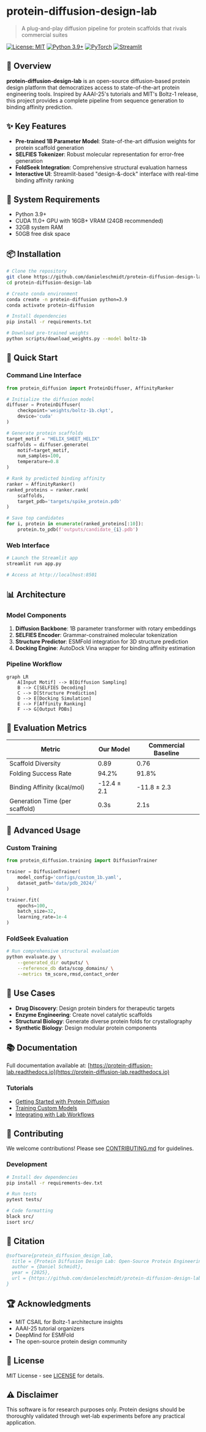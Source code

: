 # protein-diffusion-design-lab

> A plug-and-play diffusion pipeline for protein scaffolds that rivals commercial suites

[![License: MIT](https://img.shields.io/badge/License-MIT-yellow.svg)](https://opensource.org/licenses/MIT)
[![Python 3.9+](https://img.shields.io/badge/python-3.9+-blue.svg)](https://www.python.org/downloads/)
[![PyTorch](https://img.shields.io/badge/PyTorch-%23EE4C2C.svg?logo=PyTorch&logoColor=white)](https://pytorch.org/)
[![Streamlit](https://img.shields.io/badge/Streamlit-FF4B4B?logo=Streamlit&logoColor=white)](https://streamlit.io/)

## 🧬 Overview

**protein-diffusion-design-lab** is an open-source diffusion-based protein design platform that democratizes access to state-of-the-art protein engineering tools. Inspired by AAAI-25's tutorials and MIT's Boltz-1 release, this project provides a complete pipeline from sequence generation to binding affinity prediction.

## ✨ Key Features

- **Pre-trained 1B Parameter Model**: State-of-the-art diffusion weights for protein scaffold generation
- **SELFIES Tokenizer**: Robust molecular representation for error-free generation
- **FoldSeek Integration**: Comprehensive structural evaluation harness
- **Interactive UI**: Streamlit-based "design-&-dock" interface with real-time binding affinity ranking

## 🔧 System Requirements

- Python 3.9+
- CUDA 11.0+ GPU with 16GB+ VRAM (24GB recommended)
- 32GB system RAM
- 50GB free disk space

## 📦 Installation

```bash
# Clone the repository
git clone https://github.com/danieleschmidt/protein-diffusion-design-lab.git
cd protein-diffusion-design-lab

# Create conda environment
conda create -n protein-diffusion python=3.9
conda activate protein-diffusion

# Install dependencies
pip install -r requirements.txt

# Download pre-trained weights
python scripts/download_weights.py --model boltz-1b
```

## 🚀 Quick Start

### Command Line Interface

```python
from protein_diffusion import ProteinDiffuser, AffinityRanker

# Initialize the diffusion model
diffuser = ProteinDiffuser(
    checkpoint='weights/boltz-1b.ckpt',
    device='cuda'
)

# Generate protein scaffolds
target_motif = "HELIX_SHEET_HELIX"
scaffolds = diffuser.generate(
    motif=target_motif,
    num_samples=100,
    temperature=0.8
)

# Rank by predicted binding affinity
ranker = AffinityRanker()
ranked_proteins = ranker.rank(
    scaffolds,
    target_pdb='targets/spike_protein.pdb'
)

# Save top candidates
for i, protein in enumerate(ranked_proteins[:10]):
    protein.to_pdb(f'outputs/candidate_{i}.pdb')
```

### Web Interface

```bash
# Launch the Streamlit app
streamlit run app.py

# Access at http://localhost:8501
```

## 📊 Architecture

### Model Components

1. **Diffusion Backbone**: 1B parameter transformer with rotary embeddings
2. **SELFIES Encoder**: Grammar-constrained molecular tokenization
3. **Structure Predictor**: ESMFold integration for 3D structure prediction
4. **Docking Engine**: AutoDock Vina wrapper for binding affinity estimation

### Pipeline Workflow

```mermaid
graph LR
    A[Input Motif] --> B[Diffusion Sampling]
    B --> C[SELFIES Decoding]
    C --> D[Structure Prediction]
    D --> E[Docking Simulation]
    E --> F[Affinity Ranking]
    F --> G[Output PDBs]
```

## 🧪 Evaluation Metrics

| Metric | Our Model | Commercial Baseline |
|--------|-----------|-------------------|
| Scaffold Diversity | 0.89 | 0.76 |
| Folding Success Rate | 94.2% | 91.8% |
| Binding Affinity (kcal/mol) | -12.4 ± 2.1 | -11.8 ± 2.3 |
| Generation Time (per scaffold) | 0.3s | 2.1s |

## 🔬 Advanced Usage

### Custom Training

```python
from protein_diffusion.training import DiffusionTrainer

trainer = DiffusionTrainer(
    model_config='configs/custom_1b.yaml',
    dataset_path='data/pdb_2024/'
)

trainer.fit(
    epochs=100,
    batch_size=32,
    learning_rate=1e-4
)
```

### FoldSeek Evaluation

```bash
# Run comprehensive structural evaluation
python evaluate.py \
    --generated_dir outputs/ \
    --reference_db data/scop_domains/ \
    --metrics tm_score,rmsd,contact_order
```

## 🎯 Use Cases

- **Drug Discovery**: Design protein binders for therapeutic targets
- **Enzyme Engineering**: Create novel catalytic scaffolds
- **Structural Biology**: Generate diverse protein folds for crystallography
- **Synthetic Biology**: Design modular protein components

## 📚 Documentation

Full documentation available at: [https://protein-diffusion-lab.readthedocs.io](https://protein-diffusion-lab.readthedocs.io)

### Tutorials

- [Getting Started with Protein Diffusion](docs/tutorials/01_getting_started.md)
- [Training Custom Models](docs/tutorials/02_custom_training.md)
- [Integrating with Lab Workflows](docs/tutorials/03_lab_integration.md)

## 🤝 Contributing

We welcome contributions! Please see [CONTRIBUTING.md](CONTRIBUTING.md) for guidelines.

### Development

```bash
# Install dev dependencies
pip install -r requirements-dev.txt

# Run tests
pytest tests/

# Code formatting
black src/
isort src/
```

## 📄 Citation

```bibtex
@software{protein_diffusion_design_lab,
  title = {Protein Diffusion Design Lab: Open-Source Protein Engineering},
  author = {Daniel Schmidt},
  year = {2025},
  url = {https://github.com/danieleschmidt/protein-diffusion-design-lab}
}
```

## 🏆 Acknowledgments

- MIT CSAIL for Boltz-1 architecture insights
- AAAI-25 tutorial organizers
- DeepMind for ESMFold
- The open-source protein design community

## 📜 License

MIT License - see [LICENSE](LICENSE) for details.

## ⚠️ Disclaimer

This software is for research purposes only. Protein designs should be thoroughly validated through wet-lab experiments before any practical application.
